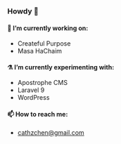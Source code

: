 ### Howdy 👋

#### 🔭 I’m currently working on:
- Createful Purpose
- Masa HaChaim

#### ⚗️ I’m currently experimenting with:
- Apostrophe CMS
- Laravel 9
- WordPress

#### 📫 How to reach me:
- cathzchen@gmail.com

<!--
**klickers/klickers** is a ✨ _special_ ✨ repository because its `README.md` (this file) appears on your GitHub profile.

Here are some ideas to get you started:

- 🌱 I’m currently learning ...
- 👯 I’m looking to collaborate on ...
- 🤔 I’m looking for help with ...
- 💬 Ask me about ...
- 😄 Pronouns: ...
- ⚡ Fun fact: ...
-->

